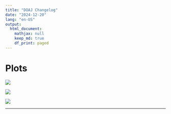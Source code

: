 ```yaml
---
title: "DOAJ Changelog"
date: "2024-12-20"
lang: "en-US"
output:
  html_document:
    mathjax: null
    keep_md: true
    df_print: paged
---
```









# Plots



![](/home/runner/work/doaj-changelog/doaj-changelog/public/index_files/figure-html/doaj-withdrawn-plots-count-per-year-1.png)<!-- -->

![](/home/runner/work/doaj-changelog/doaj-changelog/public/index_files/figure-html/doaj-withdrawn-plots-count-per-year-and-reason-1.png)<!-- -->



![](/home/runner/work/doaj-changelog/doaj-changelog/public/index_files/figure-html/doaj-withdrawn-plots-not-best-count-per-publisher-and-year-1.png)<!-- -->

<!-- 
# Top 100 Publishers of Withdrawn Journals
-->





<!--
# Top 100 Publishers of Indexed Journals
-->





---


